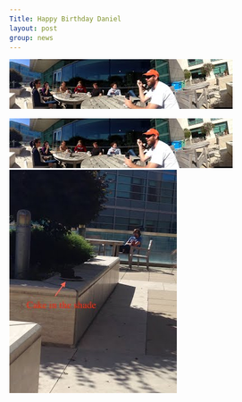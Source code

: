 ```yaml
---
Title: Happy Birthday Daniel
layout: post
group: news
---
```

![Panorama](/static/img/news/daniel-bday-panorama.jpg "Panorama")

![Group](/static/img/news/daniel-bday-panorama.jpg "Group")![Cake](/static/img/news/daniel-bday-cake.jpg "Cake")

